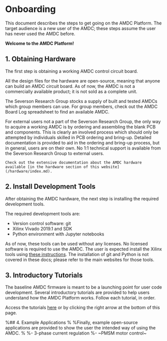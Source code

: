 # Onboarding

This document describes the steps to get going on the AMDC Platform.
The target audience is a new user of the AMDC; these steps assume the user has never used the AMDC before.

**Welcome to the AMDC Platform!**

## 1. Obtaining Hardware

The first step is obtaining a working AMDC control circuit board.

All the design files for the hardware are open-source, meaning that anyone can build an AMDC circuit board.
As of now, the AMDC is not a commercially available product; it is not sold as a complete unit.

The Severson Research Group stocks a supply of built and tested AMDCs which group members can use.
For group members, check out the AMDC Board Log spreadsheet to find an available AMDC.

For external users not a part of the Severson Research Group, the only way to acquire a working AMDC is by ordering and assembling the blank PCB and components.
This is clearly an involved process which should only be attempted by individuals skilled in PCB ordering and bring-up.
Detailed documentation is provided to aid in the ordering and bring-up process, but in general, users are on their own.
No 1:1 technical support is available from the Severson Research Group to external users.

```{tip}
Check out the extensive documentation about the AMDC hardware available [in the hardware section of this website](/hardware/index.md).
```

## 2. Install Development Tools

After obtaining the AMDC hardware, the next step is installing the required development tools.

The required development tools are:

- Version control software: git
- Xilinx Vivado 2019.1 and SDK
- Python environment with Jupyter notebooks

As of now, these tools can be used without any licenses. No licensed software is required to use the AMDC.
The user is expected install the Xilinx tools using [these instructions](/firmware/xilinx-tools/installing-xilinx-tools.md).
The installation of git and Python is not covered in these docs; please refer to the main websites for those tools.

## 3. Introductory Tutorials

The baseline AMDC firmware is meant to be a launching point for user code development.
Several introductory tutorials are provided to help users understand how the AMDC Platform works.
Follow each tutorial, in order.

Access the tutorials [here](tutorials/index.md) or by clicking the right arrow at the bottom of this page.

%## 4. Example Applications
%
%Finally, example open-source applications are provided to show the user the intended way of using the AMDC.
%
%- 3-phase current regulation
%- ~PMSM motor control~